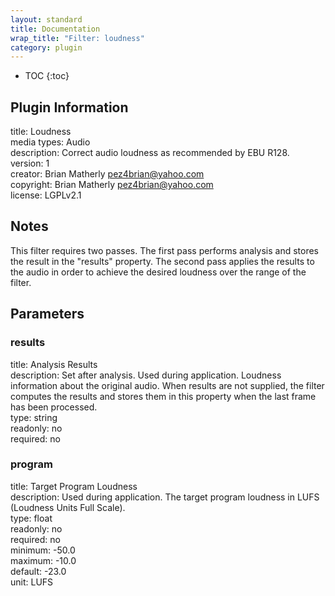 ```yaml
---
layout: standard
title: Documentation
wrap_title: "Filter: loudness"
category: plugin
---
```

* TOC
{:toc}

## Plugin Information

title: Loudness  
media types:
Audio  
description: Correct audio loudness as recommended by EBU R128.  
version: 1  
creator: Brian Matherly <pez4brian@yahoo.com>  
copyright: Brian Matherly <pez4brian@yahoo.com>  
license: LGPLv2.1  

## Notes

This filter requires two passes. The first pass performs analysis and stores the result in the &quot;results&quot; property. The second pass applies the results to the audio in order to achieve the desired loudness over the range of the filter.


## Parameters

### results

title: Analysis Results    
description:
Set after analysis. Used during application. Loudness information about the original audio. When results are not supplied, the filter computes the results and stores them in this property when the last frame has been processed.  
type: string  
readonly: no  
required: no  

### program

title: Target Program Loudness    
description:
Used during application. The target program loudness in LUFS (Loudness Units Full Scale).  
type: float  
readonly: no  
required: no  
minimum: -50.0  
maximum: -10.0  
default: -23.0  
unit: LUFS  

